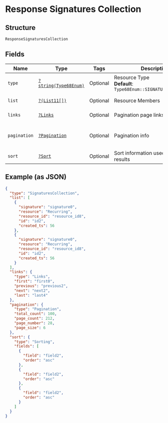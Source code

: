 
# Response Signatures Collection

## Structure

`ResponseSignaturesCollection`

## Fields

| Name | Type | Tags | Description | Getter | Setter |
|  --- | --- | --- | --- | --- | --- |
| `type` | [`?string(Type68Enum)`](../../doc/models/type-68-enum.md) | Optional | Resource Type<br>**Default**: `Type68Enum::SIGNATURESCOLLECTION` | getType(): ?string | setType(?string type): void |
| `list` | [`?(List11[])`](../../doc/models/list-11.md) | Optional | Resource Members | getList(): ?array | setList(?array list): void |
| `links` | [`?Links`](../../doc/models/links.md) | Optional | Pagination page links | getLinks(): ?Links | setLinks(?Links links): void |
| `pagination` | [`?Pagination`](../../doc/models/pagination.md) | Optional | Pagination info | getPagination(): ?Pagination | setPagination(?Pagination pagination): void |
| `sort` | [`?Sort`](../../doc/models/sort.md) | Optional | Sort information used on the results | getSort(): ?Sort | setSort(?Sort sort): void |

## Example (as JSON)

```json
{
  "type": "SignaturesCollection",
  "list": [
    {
      "signature": "signature0",
      "resource": "Recurring",
      "resource_id": "resource_id8",
      "id": "id2",
      "created_ts": 56
    },
    {
      "signature": "signature0",
      "resource": "Recurring",
      "resource_id": "resource_id8",
      "id": "id2",
      "created_ts": 56
    }
  ],
  "links": {
    "type": "Links",
    "first": "first0",
    "previous": "previous2",
    "next": "next2",
    "last": "last4"
  },
  "pagination": {
    "type": "Pagination",
    "total_count": 100,
    "page_count": 212,
    "page_number": 28,
    "page_size": 6
  },
  "sort": {
    "type": "Sorting",
    "fields": [
      {
        "field": "field2",
        "order": "asc"
      },
      {
        "field": "field2",
        "order": "asc"
      },
      {
        "field": "field2",
        "order": "asc"
      }
    ]
  }
}
```


